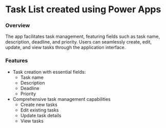 # Task List created using Power Apps

### Overview
The app facilitates task management, featuring fields such as task name, description, deadline, and priority. Users can seamlessly create, edit, update, and view tasks through the application interface.

### Features
- Task creation with essential fields:
  - Task name
  - Description
  - Deadline
  - Priority
- Comprehensive task management capabilities
  - Create new tasks
  - Edit existing tasks
  - Update task details
  - View tasks
